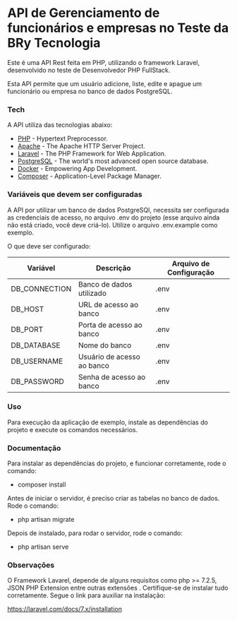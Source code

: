 # API de Gerenciamento de funcionários e empresas no Teste da BRy Tecnologia

Este é uma API Rest feita em PHP, utilizando o framework Laravel, desenvolvido no teste de Desenvolvedor PHP FullStack.

Esta API permite que um usuário adicione, liste, edite e apague um funcionário ou empresa no banco de dados PostgreSQL.

### Tech

A API utiliza das tecnologias abaixo:
* [PHP] - Hypertext Preprocessor.
* [Apache] - The Apache HTTP Server Project.
* [Laravel] - The PHP Framework for Web Application.
* [PostgreSQL] - The world's most advanced open source database.
* [Docker] - Empowering App Development.
* [Composer] - Application-Level Package Manager.

### Variáveis que devem ser configuradas

A API por utilizar um banco de dados PostgreSQl, necessita ser configurada as credenciais de acesso, no arquivo .env do projeto (esse arquivo ainda não está criado, você deve criá-lo). Utilize o arquivo .env.example como exemplo.

O que deve ser configurado:

| Variável | Descrição | Arquivo de Configuração |
| ------ | ------ | ------ |
| DB_CONNECTION | Banco de dados utilizado | .env
| DB_HOST | URL de acesso ao banco | .env
| DB_PORT | Porta de acesso ao banco | .env
| DB_DATABASE | Nome do banco | .env
| DB_USERNAME | Usuário de acesso ao banco | .env
| DB_PASSWORD | Senha de acesso ao banco | .env

### Uso 

Para execução da aplicação de exemplo, instale as dependências do projeto e execute os comandos necessários.

### Documentação

Para instalar as dependências do projeto, e funcionar corretamente, rode o comando:

- composer install

Antes de iniciar o servidor, é preciso criar as tabelas no banco de dados. Rode o comando:

- php artisan migrate

Depois de instalado, para rodar o servidor, rode o comando:
- php artisan serve

[Laravel]: <https://laravel.com/>
[PostgreSQL]: https://www.postgresql.org/
[Docker]: https://www.docker.com/
[Composer]: https://getcomposer.org/
[PHP]: https://www.php.net/
[Apache]: https://httpd.apache.org/

### Observações

O Framework Lavarel, depende de alguns requisitos como php >= 7.2.5, JSON PHP Extension entre outras extensões . Certifique-se de instalar tudo corretamente. Segue o link para auxiliar na instalação:

https://laravel.com/docs/7.x/installation

